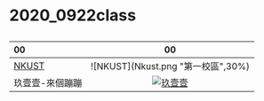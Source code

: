 # 2020_0922class
##
|     00      |     00     |
|:----|:----:|
|[NKUST](https://www.nkust.edu.tw/)|![NKUST](Nkust.png "第一校區",30%)|
| 玖壹壹-來個蹦蹦‭ | [![玖壹壹](https://img.youtube.com/vi/R2V9sHAlLuQ/0.jpg)](https://www.youtube.com/watch?v=R2V9sHAlLuQ)|


####
#####
###### 
